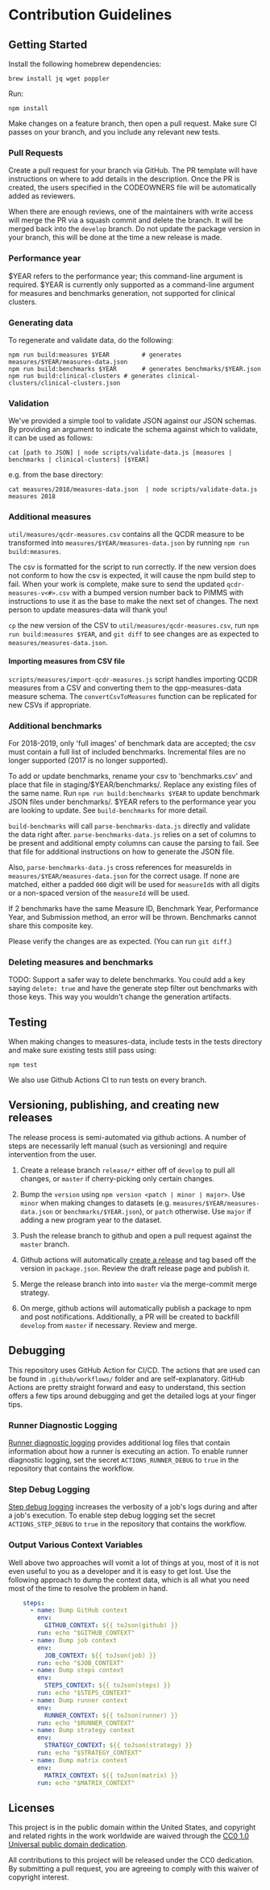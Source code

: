 # Contribution Guidelines

## Getting Started

Install the following homebrew dependencies:
```
brew install jq wget poppler
```

Run:
```
npm install
```

Make changes on a feature branch, then open a pull request. Make sure CI passes on your branch, and you include any relevant new tests.

### Pull Requests

Create a pull request for your branch via GitHub. The PR template will have instructions on where to add details in the description. Once the PR is created, the users specified in the CODEOWNERS file will be automatically added as reviewers. 

When there are enough reviews, one of the maintainers with write access will merge the PR via a squash commit and delete the branch. It will be merged back into the `develop` branch. Do not update the package version in your branch, this will be done at the time a new release is made.

### Performance year

$YEAR refers to the performance year; this command-line argument is required.  $YEAR is currently only supported as a command-line argument for measures and benchmarks generation, not supported for clinical clusters.

### Generating data
To regenerate and validate data, do the following:

```
npm run build:measures $YEAR         # generates measures/$YEAR/measures-data.json
npm run build:benchmarks $YEAR       # generates benchmarks/$YEAR.json
npm run build:clinical-clusters # generates clinical-clusters/clinical-clusters.json
```

### Validation

We've provided a simple tool to validate JSON against our JSON schemas. By providing an argument to indicate the schema against which to validate, it can be used as follows:
```
cat [path to JSON] | node scripts/validate-data.js [measures | benchmarks | clinical-clusters] [$YEAR]
```
e.g. from the base directory:
```
cat measures/2018/measures-data.json  | node scripts/validate-data.js measures 2018
```
### Additional measures

`util/measures/qcdr-measures.csv` contains all the QCDR measure to be transformed into `measures/$YEAR/measures-data.json` by running `npm run build:measures`.

The csv is formatted for the script to run correctly. If the new version does not conform to how the csv is expected, it will cause the npm build step to fail. When your work is complete, make sure to send the updated `qcdr-measures-v<#>.csv` with a bumped version number back to PIMMS with instructions to use it as the base to make the next set of changes. The next person to update measures-data will thank you!

`cp` the new version of the CSV to `util/measures/qcdr-measures.csv`, run `npm run build:measures $YEAR`, and `git diff` to see changes are as expected to `measures/measures-data.json`.

#### Importing measures from CSV file

`scripts/measures/import-qcdr-measures.js` script handles importing QCDR measures from a CSV and converting them to the qpp-measures-data measure schema. The `convertCsvToMeasures` function can be replicated for new CSVs if appropriate.

### Additional benchmarks

For 2018-2019, only 'full images' of benchmark data are accepted; the csv must contain a full list of included benchmarks. Incremental files are no longer supported (2017 is no longer supported).

  To add or update benchmarks, rename your csv to 'benchmarks.csv'
  and place that file in staging/$YEAR/benchmarks/. 
  Replace any existing files of the same name.
  Run `npm run build:benchmarks $YEAR` to update benchmark JSON files under benchmarks/.
  $YEAR refers to the performance year you are looking to update. 
  See `build-benchmarks` for more detail.

  `build-benchmarks` will call `parse-benchmarks-data.js` directly and validate the data right after. 
  `parse-benchmarks-data.js` relies on a set of columns to be present and additional empty columns can cause the parsing to fail.
   See that file for additional instructions on how to generate the JSON file.
  
  Also, `parse-benchmarks-data.js` cross references for measureIds in `measures/$YEAR/measures-data.json` for the correct usage. If none are matched, either a padded `000` digit will be used for `measureId`s with all digits or a non-spaced version of the `measureId` will be used.

  If 2 benchmarks have the same Measure ID, Benchmark Year, Performance Year, and Submission method, an error will be thrown. Benchmarks cannot share this composite key.

  Please verify the changes are as expected. (You can run `git diff`.)

### Deleting measures and benchmarks

TODO: Support a safer way to delete benchmarks. You could add a key saying `delete: true` and have the generate step filter out benchmarks with those keys. This way you wouldn't change the generation artifacts.

## Testing

When making changes to measures-data, include tests in the tests directory and make sure existing tests still pass using:

```
npm test
```

We also use Github Actions CI to run tests on every branch.

## Versioning, publishing, and creating new releases

The release process is semi-automated via github actions. A number of steps are necessarily left manual (such as versioning) and require intervention from the user.

1. Create a release branch `release/*` either off of `develop` to pull all changes, or `master` if cherry-picking only certain changes.

2. Bump the `version` using `npm version <patch | minor | major>`. Use `minor` when making changes to datasets (e.g. `measures/$YEAR/measures-data.json` or `benchmarks/$YEAR.json`), or `patch` otherwise.  Use `major` if adding a new program year to the dataset.
  
3. Push the release branch to github and open a pull request against the `master` branch.

4. Github actions will automatically [create a release](https://github.com/CMSgov/qpp-measures-data/releases) and tag based off the version in `package.json`. Review the draft release page and publish it.

5. Merge the release branch into into `master` via the merge-commit merge strategy.

6. On merge, github actions will automatically publish a package to npm and post notifications. Additionally, a PR will be created to backfill `develop` from `master` if necessary. Review and merge.

## Debugging

This repository uses GitHub Action for CI/CD. The actions that are used can be found in `.github/workflows/` folder and are self-explanatory. GitHub Actions are pretty straight forward and easy to understand, this section offers a few tips around debugging and get the detailed logs at your finger tips. 
 
### Runner Diagnostic Logging

[Runner diagnostic logging](https://help.github.com/en/actions/automating-your-workflow-with-github-actions/managing-a-workflow-run#enabling-runner-diagnostic-logging) provides additional log files that contain information about how a runner is executing an action.
To enable runner diagnostic logging, set the secret `ACTIONS_RUNNER_DEBUG` to `true` in the repository that contains the workflow.

### Step Debug Logging

[Step debug logging](https://help.github.com/en/actions/automating-your-workflow-with-github-actions/managing-a-workflow-run#enabling-step-debug-logging) increases the verbosity of a job's logs during and after a job's execution.
To enable step debug logging set the secret `ACTIONS_STEP_DEBUG` to `true` in the repository that contains the workflow.

### Output Various Context Variables
Well above two approaches will vomit a lot of things at you, most of it is not even useful to you as a developer and it is easy to get lost. Use the following approach to dump the context data, which is all what you need most of the time to resolve the problem in hand.
```yml
    steps:
      - name: Dump GitHub context
        env:
          GITHUB_CONTEXT: ${{ toJson(github) }}
        run: echo "$GITHUB_CONTEXT"
      - name: Dump job context
        env:
          JOB_CONTEXT: ${{ toJson(job) }}
        run: echo "$JOB_CONTEXT"
      - name: Dump steps context
        env:
          STEPS_CONTEXT: ${{ toJson(steps) }}
        run: echo "$STEPS_CONTEXT"
      - name: Dump runner context
        env:
          RUNNER_CONTEXT: ${{ toJson(runner) }}
        run: echo "$RUNNER_CONTEXT"
      - name: Dump strategy context
        env:
          STRATEGY_CONTEXT: ${{ toJson(strategy) }}
        run: echo "$STRATEGY_CONTEXT"
      - name: Dump matrix context
        env:
          MATRIX_CONTEXT: ${{ toJson(matrix) }}
        run: echo "$MATRIX_CONTEXT"
```

## Licenses

This project is in the public domain within the United States, and copyright and related rights in the work worldwide are waived through the [CC0 1.0 Universal public domain dedication](https://creativecommons.org/publicdomain/zero/1.0/).

All contributions to this project will be released under the CC0 dedication. By submitting a pull request, you are agreeing to comply with this waiver of copyright interest.

